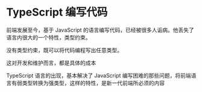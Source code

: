 # TypeScript 编写代码

前端发展至今，基于 JavaScript 的语言编写代码，已经被很多人诟病。他丢失了语言内很大的一个特性，类型约束。

没有类型约束，既可以将代码编程写出任意类型。

这对开发和维护而言，都是具体的成本

TypeScript  语言的出现，基本解决了 JavaScript 编写困难的那些问题，将前端语言有弱类型转换为强类型，这样的特性，是新一代前端所必须的内容